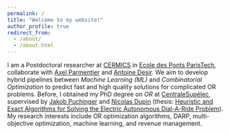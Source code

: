 ```yaml
---
permalink: /
title: "Welcome to my website!"
author_profile: true
redirect_from: 
  - /about/
  - /about.html
---
```


I am a Postdoctoral researcher at [CERMICS](https://cermics-lab.enpc.fr/) in [Ecole des Ponts ParisTech](https://ecoledesponts.fr/), collaborate with [Axel Parmentier](http://cermics.enpc.fr/~parmenta/home.html) and [Antoine Desir](https://www.insead.edu/faculty/antoine-desir). We aim to develop hybrid pipelines between *Machine Learning (ML)* and *Combinatorial Optimization* to predict fast and high quality solutions for complicated OR problems. Before, I obtained my PhD degree on *OR* at [CentraleSupélec](https://www.centralesupelec.fr/), supervised by [Jakob Puchinger](https://www.jakobpuchinger.com/) and [Nicolas Dupin](https://www.linkedin.com/in/dupinnicolas/?originalSubdomain=fr) (thesis: [Heuristic and Exact Algorithms for Solving the Electric Autonomous Dial-A-Ride Problem](https://www.theses.fr/s253815)). My research interests include OR optimization algorithms, DARP, multi-objective optimization, machine learning, and revenue management.


